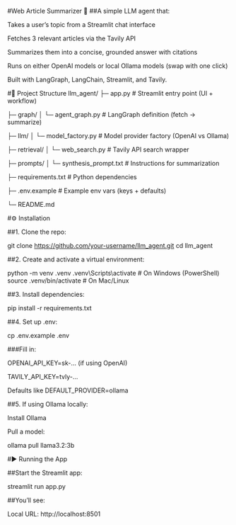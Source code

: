 #Web Article Summarizer 🧠
##A simple LLM agent that:

Takes a user’s topic from a Streamlit chat interface

Fetches 3 relevant articles via the Tavily API

Summarizes them into a concise, grounded answer with citations

Runs on either OpenAI models or local Ollama models (swap with one click)

Built with LangGraph, LangChain, Streamlit, and Tavily.



#📂 Project Structure
llm_agent/
├─ app.py                  # Streamlit entry point (UI + workflow)

├─ graph/
│  └─ agent_graph.py       # LangGraph definition (fetch → summarize)

├─ llm/
│  └─ model_factory.py     # Model provider factory (OpenAI vs Ollama)

├─ retrieval/
│  └─ web_search.py        # Tavily API search wrapper

├─ prompts/
│  └─ synthesis_prompt.txt # Instructions for summarization

├─ requirements.txt        # Python dependencies

├─ .env.example            # Example env vars (keys + defaults)

└─ README.md               

#⚙️ Installation

##1. Clone the repo:

git clone https://github.com/your-username/llm_agent.git
cd llm_agent


##2. Create and activate a virtual environment:

python -m venv .venv
.venv\Scripts\activate   # On Windows (PowerShell)
source .venv/bin/activate # On Mac/Linux


##3. Install dependencies:

pip install -r requirements.txt


##4. Set up .env:

cp .env.example .env


###Fill in:

OPENAI_API_KEY=sk-... (if using OpenAI)

TAVILY_API_KEY=tvly-...

Defaults like DEFAULT_PROVIDER=ollama

##5. If using Ollama locally:

Install Ollama

Pull a model:

ollama pull llama3.2:3b

#▶️ Running the App

##Start the Streamlit app:

streamlit run app.py


##You’ll see:

Local URL: http://localhost:8501
